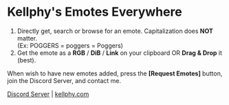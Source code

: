 # Kellphy's Emotes Everywhere
1. Directly get, search or browse for an emote. Capitalization does **NOT** matter.\
(Ex: POGGERS = poggers = Poggers)
2. Get the emote as a **RGB** / **DiB** / **Link** on your clipboard OR **Drag & Drop** it (best).

When wish to have new emotes added, press the **[Request Emotes]** button, join the Discord Server, and contact me.

[Discord Server](https://discord.gg/ycYmMmP/) | [kellphy.com](https://kellphy.com/)